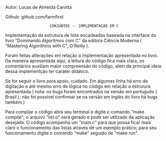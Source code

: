 Autor: Lucas de Almeida Carotta

Github: github.com/farmfirst


                        CONJUNTOS -- IMPLEMENTAÇÃO EM C


Implementação  da  estrutura  de  lista encadeadas baseada na interface do livro
"Dominando  Algoritmos com C" da editora Ciência Moderna ( "Mastering Algorithms
with C", O'Reilly ).


Foram  feitas  alterações  em  relação  a implementação apresentada no livro. Da
maneira  apresentada  aqui,  a leitura do código fica mais clara, os comentários
auxiliam maior compreensão do código, além da principal ideia dessa implementção
ter caráter didático.


Se for seguir o livro para apoio, cuidado. Em algumas linha há erro de digitação
e  até mesmo erro de lógica no código em relação a estrutura apresentada.( nota:
os  bugs  foram  encontrados na versão em português ( Brasil ); não foi possível
confirmar se na versão em inglês do livro há bugs também )


Para  compilar  o  código abra seu terminal e digite o comando "make compile"; o
arquivo  "list.o"  será  gerado  e  pode  ser utilizado da aplicação desejada. O
código acompanha um "main.c" para que possa ficar mais claro o funcionamento das
listas  através  de  um exemplo prático; para seu funcionamento digite o comando
"make" seguido de "make run".
